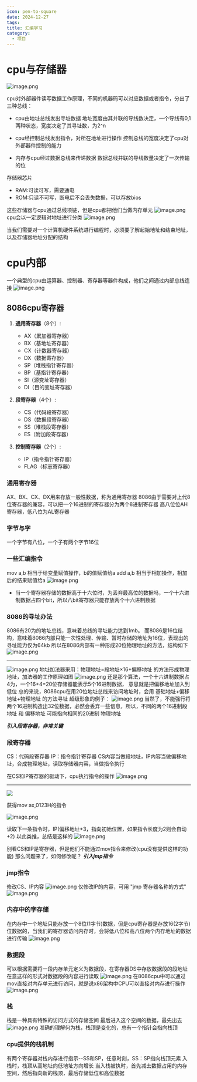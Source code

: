 ```yaml
---
icon: pen-to-square
date: 2024-12-27
tags: 
title: 汇编学习
category:
  - 项目
---
```

# cpu与存储器
![image.png](https://cdn.jsdelivr.net/gh/fakeppa/blog-img/20241227153707.png)

cpu对外部器件读写数据工作原理，不同的机器码可以对应数据或者指令，分出了三种总线：
- cpu由地址总线发出寻址数据
  地址宽度由其并联的导线数决定，一个导线有0,1两种状态，宽度决定了其寻址数，为2^n
  
- cpu经控制总线发出指令，对所在地址进行操作
  控制总线的宽度决定了cpu对外部器件控制的能力
  
- 内存与cpu经过数据总线来传递数据
  数据总线并联的导线数量决定了一次传输的位

存储器芯片
- RAM:可读可写，需要通电
- ROM:只读不可写，断电后不会丢失数据，可以存放bios

这些存储器与cpu通过总线项链，但是cpu都把他们当做内存单元
![image.png](https://cdn.jsdelivr.net/gh/fakeppa/blog-img/20241227154536.png)
cpu会以一定逻辑对地址进行分类
![image.png](https://cdn.jsdelivr.net/gh/fakeppa/blog-img/20241227155020.png)

当我们需要对一个计算机硬件系统进行编程时，必须要了解起始地址和结束地址，以及存储器地址分配的结构

# cpu内部
一个典型的cpu由运算器、控制器、寄存器等器件构成，他们之间通过内部总线连接
![image.png](https://cdn.jsdelivr.net/gh/fakeppa/blog-img/20241227155542.png)

## 8086cpu寄存器
1. **通用寄存器**（8个）:
   - AX（累加器寄存器）
   - BX（基地址寄存器）
   - CX（计数器寄存器）
   - DX（数据寄存器）
   - SP（堆栈指针寄存器）
   - BP（基指针寄存器）
   - SI（源变址寄存器）
   - DI（目的变址寄存器）

2. **段寄存器**（4个）:
   - CS（代码段寄存器）
   - DS（数据段寄存器）
   - SS（堆栈段寄存器）
   - ES（附加段寄存器）

3. **控制寄存器**（2个）:
   - IP（指令指针寄存器）
   - FLAG（标志寄存器）
### 通用寄存器
AX、BX、CX、DX用来存放一般性数据，称为通用寄存器
8086由于需要对上代8位寄存器的兼容，可以把一个16进制的寄存器分为两个8进制寄存器
高八位位AH寄存器，低八位为AL寄存器

### 字节与字
一个字节有八位，一个子有两个字节16位

### 一些汇编指令
mov a,b 相当于给变量赋值操作，b的值赋值给a
add a,b 相当于相加操作，相加后的结果赋值给a
![image.png](https://cdn.jsdelivr.net/gh/fakeppa/blog-img/20241227162444.png)

- 当一个寄存器存储的数据高于十六位时，为丢弃最高位的数据吗，一个十六进制数据占四个bit，所以八bit寄存器只能存放两个十六进制数据
### 8086的寻址办法
8086有20为的地址总线，意味着总线的寻址能力达到1mb。
而8086是16位结构，意味着8086内部只能一次性处理、传输、暂时存储的地址为16位，表现出的寻址能力仅为64kb
所以在8086内部有一种形成20位物理地址的方法，结构如下
![image.png](https://cdn.jsdelivr.net/gh/fakeppa/blog-img/20241227163257.png)

----
![image.png](https://cdn.jsdelivr.net/gh/fakeppa/blog-img/20241227163349.png)
地址加法器采用：物理地址=段地址×16+偏移地址   的方法形成物理地址，加法器的工作原理如图
![image.png](https://cdn.jsdelivr.net/gh/fakeppa/blog-img/20241227163612.png)
还是那个算法，一个十六进制数据占4为，一个16+4=20位存储器能表示5个16进制数据，
意思就是把偏移地址加入到低位
总的来说，8086cpu在用20位地址总线来访问地址时，会用  基础地址+偏移地址+物理地址  的方法寻址
超级形象的例子：
![image.png](https://cdn.jsdelivr.net/gh/fakeppa/blog-img/20241227164214.png)
当然了，不能强行将两个16进制构造出32位数据，必然会丢弃一些信息，所以，不同的两个16进制段地址 和 偏移地址 可能指向相同的20进制 物理地址 

***引入段寄存器，非常关键***

### 段寄存器
CS：代码段寄存器
IP：指令指针寄存器
CS内容当做段地址，IP内容当做偏移地址，合成物理地址，读取存储器内容，当做指令执行

在CS和IP寄存器的驱动下，cpu执行指令的操作
![image.png](https://cdn.jsdelivr.net/gh/fakeppa/blog-img/20241227170448.png)

----
![](https://cdn.jsdelivr.net/gh/fakeppa/blog-img/20241227170932.png)

获得mov ax,0123H的指令

![image.png](https://cdn.jsdelivr.net/gh/fakeppa/blog-img/20241227170651.png)

读取下一条指令时，IP(偏移地址+3，指向初始位置，如果指令长度为2则会自动+2)
以此类推，总结是这样的
![image.png](https://cdn.jsdelivr.net/gh/fakeppa/blog-img/20241227171549.png)

别看CS和IP是寄存器，但是他们不能通过mov指令来修改(cpu没有提供这样的功能)
那么问题来了，如何修改呢？
***引入jmp指令***
### jmp指令
修改CS、IP内容
![image.png](https://cdn.jsdelivr.net/gh/fakeppa/blog-img/20241227172511.png)
仅修改IP的内容，可用  "jmp   寄存器名称的方式"
![image.png](https://cdn.jsdelivr.net/gh/fakeppa/blog-img/20241227172800.png)

### 内存中的字存储
在内存中一个地址只能存放一个8位(1字节)数据，但是cpu寄存器是存放16(2字节)位数据的，当我们的寄存器访问内存时，会将低八位和高八位两个内存地址的数据进行传输
![image.png](https://cdn.jsdelivr.net/gh/fakeppa/blog-img/20241231200902.png)

### 数据段
可以根据需要将一段内存单元定义为数据段，在寄存器DS中存放数据段的段地址
在意这样的形式对数据段的内容进行读取
![image.png](https://cdn.jsdelivr.net/gh/fakeppa/blog-img/20250102183606.png)
在8086cpu中可以通过mov直接对内存单元进行访问，就是说x86架构中CPU可以直接对内存进行操作
![image.png](https://cdn.jsdelivr.net/gh/fakeppa/blog-img/20250102184200.png)

### 栈
栈是一种具有特殊的访问方式的存储空间
最后进入这个空间的数据，最先出去
![image.png](https://cdn.jsdelivr.net/gh/fakeppa/blog-img/20250102185638.png)
准确的理解何为栈，栈顶是变化的，总有一个指针会指向栈顶

### cpu提供的栈机制
有两个寄存器对栈内存进行指示--SS和SP，任意时刻，SS：SP指向栈顶元素
入栈时，栈顶从高地址向低地址方向增长
当入栈被执时，首先减去数据占用的内存空间，然后指向新的栈顶，最后存储低位和高位数据